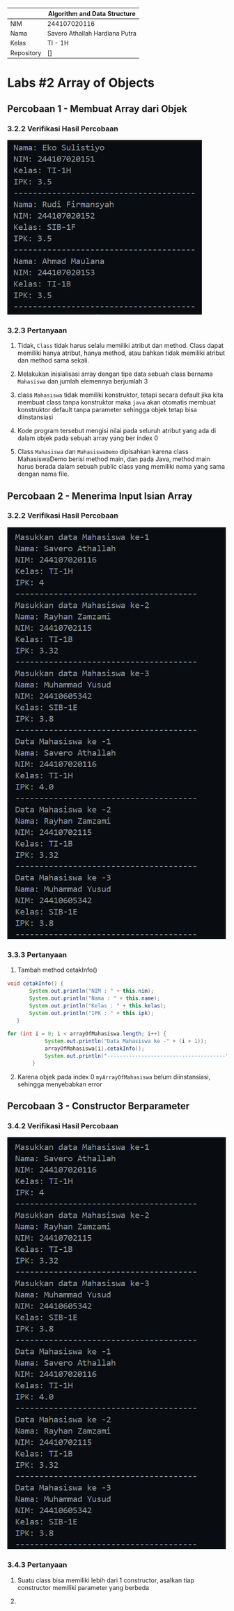 
|  | Algorithm and Data Structure |
|--|--|
| NIM |  244107020116|
| Nama |  Savero Athallah Hardiana Putra |
| Kelas | TI - 1H |
| Repository | []  |

# Labs #2 Array of Objects

## Percobaan 1 - Membuat Array dari Objek

### 3.2.2 Verifikasi Hasil Percobaan 

 ![Screenshot](img/verif.png)

### 3.2.3 Pertanyaan
1. Tidak, `Class` tidak harus selalu memiliki atribut dan method. Class dapat memiliki hanya atribut, hanya method, atau bahkan tidak memiliki atribut dan method sama sekali. 

2. Melakukan inisialisasi array dengan tipe data sebuah class bernama `Mahasiswa` dan jumlah elemennya berjumlah 3

3. class `Mahasiswa` tidak memiliki konstruktor, tetapi secara default jika kita membuat class tanpa konstruktor maka `java` akan otomatis membuat konstruktor default tanpa parameter sehingga objek tetap bisa diinstansiasi

4. Kode program tersebut mengisi nilai pada seluruh atribut yang ada di dalam objek pada sebuah array yang ber index 0

5. Class `Mahasiswa` dan `MahasiswaDemo` dipisahkan karena class MahasiswaDemo berisi method main, dan pada Java, method main harus berada dalam sebuah public class yang memiliki nama yang sama dengan nama file.

## Percobaan 2 - Menerima Input Isian Array

### 3.2.2 Verifikasi Hasil Percobaan 

 ![Screenshot](img/verif2.png)

 ### 3.3.3 Pertanyaan

 1. Tambah method cetakInfo()
 ```java
void cetakInfo() {
        System.out.println("NIM : " + this.nim);
        System.out.println("Nama : " + this.name);
        System.out.println("Kelas : " + this.kelas);
        System.out.println("IPK : " + this.ipk);
    }
 ```

```java
for (int i = 0; i < arrayOfMahasiswa.length; i++) {
            System.out.println("Data Mahasiswa ke -" + (i + 1));
            arrayOfMahasiswa[i].cetakInfo();
            System.out.println("--------------------------------------");
        }
```

2. Karena objek pada index 0 `myArrayOfMahasiswa` belum diinstansiasi, sehingga menyebabkan error

## Percobaan 3 - Constructor Berparameter

### 3.4.2 Verifikasi Hasil Percobaan 

 ![Screenshot](img/verif2.png)

 ### 3.4.3 Pertanyaan

 1. Suatu class bisa memiliki lebih dari 1 constructor, asalkan tiap constructor memiliki parameter yang berbeda

 2. 


























